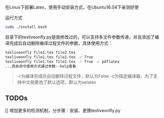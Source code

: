 在Linux下部署Latex，使用手动安装方式，在Ubuntu16.04下亲测好使

运行方式
```bash
sudo ./install.bash
```

目录下的texliveonfly.py是我修改过的，可以支持多文件参数传递，并且添加了编译完成后自动删除编译过程文件的参数，具体使用方式：

```bash
texliveonfly file1.tex file2.tex 
texliveonfly file1.tex file2.tex -r True
texliveonfly file1.tex file2.tex -r True -c pdflatex
...其余命令使用方式通过参数--help查看
```
> -r为编译完成后自动删除过程文件，默认为False
> -c为指定编译器，为了支持中文我更改了默认选项，默认为xelatex

## TODOs
[] 增加更多的检测机制，分步骤：安装、更换texliveonfly.py
